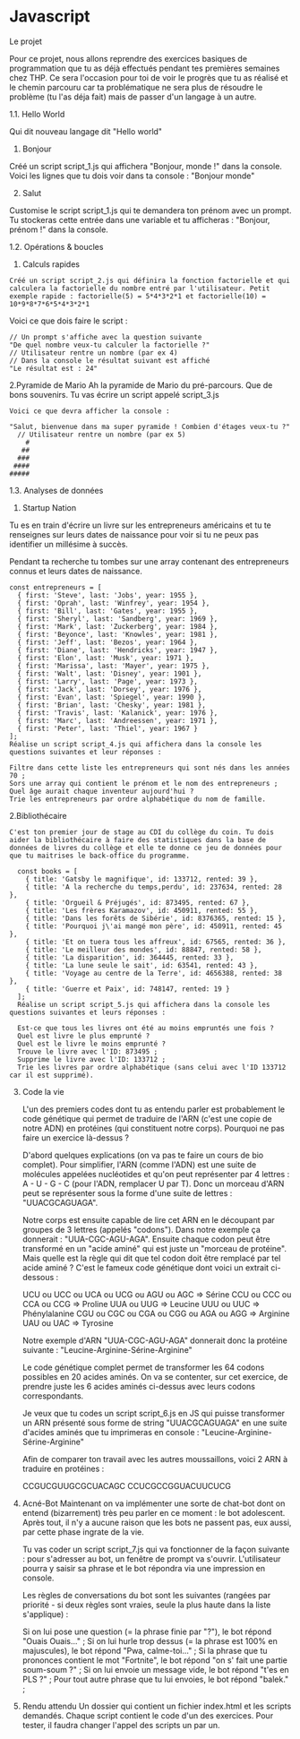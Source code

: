 # Javascript

Le projet

Pour ce projet, nous allons reprendre des exercices basiques de programmation que tu as déjà effectués pendant tes premières semaines chez THP. Ce sera l'occasion pour toi de voir le progrès que tu as réalisé et le chemin parcouru car ta problématique ne sera plus de résoudre le problème (tu l'as déja fait) mais de passer d'un langage à un autre.

1.1. Hello World

  Qui dit nouveau langage dit "Hello world"

1. Bonjour

  Créé un script script_1.js qui affichera "Bonjour, monde !" dans la console. Voici les lignes que tu dois voir dans ta console :
  "Bonjour monde"

2. Salut

  Customise le script script_1.js qui te demandera ton prénom avec un prompt. Tu stockeras cette entrée dans une variable et tu afficheras : "Bonjour, prénom !" dans la console.

1.2. Opérations & boucles
  1. Calculs rapides
  
    Créé un script script_2.js qui définira la fonction factorielle et qui calculera la factorielle du nombre entré par l'utilisateur. Petit exemple rapide : factorielle(5) = 5*4*3*2*1 et factorielle(10) = 10*9*8*7*6*5*4*3*2*1

   Voici ce que dois faire le script :

    // Un prompt s'affiche avec la question suivante
    "De quel nombre veux-tu calculer la factorielle ?"
    // Utilisateur rentre un nombre (par ex 4)
    // Dans la console le résultat suivant est affiché
    "Le résultat est : 24"
  
  2.Pyramide de Mario
    Ah la pyramide de Mario du pré-parcours. Que de bons souvenirs. Tu vas écrire un script appelé script_3.js

    Voici ce que devra afficher la console :

    "Salut, bienvenue dans ma super pyramide ! Combien d'étages veux-tu ?"
      // Utilisateur rentre un nombre (par ex 5)
        #
       ##
      ###
     ####
    #####

1.3. Analyses de données

  1. Startup Nation

  Tu es en train d'écrire un livre sur les entrepreneurs américains et tu te renseignes sur leurs dates de naissance pour voir si tu ne peux pas identifier un millésime à succès.

  Pendant ta recherche tu tombes sur une array contenant des entrepreneurs connus et leurs dates de naissance.

    const entrepreneurs = [
      { first: 'Steve', last: 'Jobs', year: 1955 },
      { first: 'Oprah', last: 'Winfrey', year: 1954 },
      { first: 'Bill', last: 'Gates', year: 1955 },
      { first: 'Sheryl', last: 'Sandberg', year: 1969 },
      { first: 'Mark', last: 'Zuckerberg', year: 1984 },
      { first: 'Beyonce', last: 'Knowles', year: 1981 },
      { first: 'Jeff', last: 'Bezos', year: 1964 },
      { first: 'Diane', last: 'Hendricks', year: 1947 },
      { first: 'Elon', last: 'Musk', year: 1971 },
      { first: 'Marissa', last: 'Mayer', year: 1975 },
      { first: 'Walt', last: 'Disney', year: 1901 },
      { first: 'Larry', last: 'Page', year: 1973 },
      { first: 'Jack', last: 'Dorsey', year: 1976 },
      { first: 'Evan', last: 'Spiegel', year: 1990 },
      { first: 'Brian', last: 'Chesky', year: 1981 },
      { first: 'Travis', last: 'Kalanick', year: 1976 },
      { first: 'Marc', last: 'Andreessen', year: 1971 },
      { first: 'Peter', last: 'Thiel', year: 1967 }
    ];
    Réalise un script script_4.js qui affichera dans la console les questions suivantes et leur réponses :

    Filtre dans cette liste les entrepreneurs qui sont nés dans les années 70 ;
    Sors une array qui contient le prénom et le nom des entrepreneurs ;
    Quel âge aurait chaque inventeur aujourd'hui ?
    Trie les entrepreneurs par ordre alphabétique du nom de famille.
    
  2.Bibliothécaire
  
    C'est ton premier jour de stage au CDI du collège du coin. Tu dois aider la bibliothécaire à faire des statistiques dans la base de données de livres du collège et elle te donne ce jeu de données pour que tu maitrises le back-office du programme.

      const books = [
        { title: 'Gatsby le magnifique', id: 133712, rented: 39 },
        { title: 'A la recherche du temps,perdu', id: 237634, rented: 28 },
        { title: 'Orgueil & Préjugés', id: 873495, rented: 67 },
        { title: 'Les frères Karamazov', id: 450911, rented: 55 },
        { title: 'Dans les forêts de Sibérie', id: 8376365, rented: 15 },
        { title: 'Pourquoi j\'ai mangé mon père', id: 450911, rented: 45 },
        { title: 'Et on tuera tous les affreux', id: 67565, rented: 36 },
        { title: 'Le meilleur des mondes', id: 88847, rented: 58 },
        { title: 'La disparition', id: 364445, rented: 33 },
        { title: 'La lune seule le sait', id: 63541, rented: 43 },
        { title: 'Voyage au centre de la Terre', id: 4656388, rented: 38 },
        { title: 'Guerre et Paix', id: 748147, rented: 19 }
      ];
      Réalise un script script_5.js qui affichera dans la console les questions suivantes et leurs réponses :

      Est-ce que tous les livres ont été au moins empruntés une fois ?
      Quel est livre le plus emprunté ?
      Quel est le livre le moins emprunté ?
      Trouve le livre avec l'ID: 873495 ;
      Supprime le livre avec l'ID: 133712 ;
      Trie les livres par ordre alphabétique (sans celui avec l'ID 133712 car il est supprimé).
      

3. Code la vie

   L'un des premiers codes dont tu as entendu parler est probablement le code génétique qui permet de traduire de l'ARN (c'est une copie de notre ADN) en protéines (qui constituent notre corps). Pourquoi ne pas faire un exercice là-dessus ?

   D'abord quelques explications (on va pas te faire un cours de bio complet). Pour simplifier, l'ARN (comme l'ADN) est une suite de molécules appelées nucléotides et qu'on peut représenter par 4 lettres : A - U - G - C (pour l'ADN, remplacer U par T). Donc un morceau d'ARN peut se représenter sous la forme d'une suite de lettres : "UUACGCAGUAGA".

   Notre corps est ensuite capable de lire cet ARN en le découpant par groupes de 3 lettres (appelés "codons"). Dans notre exemple ça donnerait : "UUA-CGC-AGU-AGA". Ensuite chaque codon peut être transformé en un "acide aminé" qui est juste un "morceau de protéine". Mais quelle est la règle qui dit que tel codon doit être remplacé par tel acide aminé ? C'est le fameux code génétique dont voici un extrait ci-dessous :

   UCU ou UCC ou UCA ou UCG ou AGU ou AGC => Sérine 
   CCU ou CCC ou CCA ou CCG => Proline 
   UUA ou UUG => Leucine 
   UUU ou UUC => Phénylalanine 
   CGU ou CGC ou CGA ou CGG ou AGA ou AGG => Arginine 
   UAU ou UAC => Tyrosine

   Notre exemple d'ARN "UUA-CGC-AGU-AGA" donnerait donc la protéine suivante : "Leucine-Arginine-Sérine-Arginine"

   Le code génétique complet permet de transformer les 64 codons possibles en 20 acides aminés. On va se contenter, sur cet exercice, de prendre juste les 6 acides aminés ci-dessus avec leurs codons correspondants.

   Je veux que tu codes un script script_6.js en JS qui puisse transformer un ARN présenté sous forme de string "UUACGCAGUAGA" en une suite d'acides aminés que tu imprimeras en console : "Leucine-Arginine-Sérine-Arginine"

   Afin de comparer ton travail avec les autres moussaillons, voici 2 ARN à traduire en protéines :

    CCGUCGUUGCGCUACAGC
    CCUCGCCGGUACUUCUCG

4. Acné-Bot
   Maintenant on va implémenter une sorte de chat-bot dont on entend (bizarrement) très peu parler en ce moment : le bot adolescent. Après tout, il n'y a aucune raison que les bots ne passent pas, eux aussi, par cette phase ingrate de la vie.

   Tu vas coder un script script_7.js qui va fonctionner de la façon suivante : pour s'adresser au bot, un fenêtre de prompt va s'ouvrir. L'utilisateur pourra y saisir sa phrase et le bot répondra via une impression en console.

   Les règles de conversations du bot sont les suivantes (rangées par priorité - si deux règles sont vraies, seule la plus haute dans la liste s'applique) :

   Si on lui pose une question (= la phrase finie par "?"), le bot répond "Ouais Ouais..." ;
   Si on lui hurle trop dessus (= la phrase est 100% en majuscules), le bot répond "Pwa, calme-toi..." ;
   Si la phrase que tu prononces contient le mot "Fortnite", le bot répond "on s' fait une partie soum-soum ?" ;
   Si on lui envoie un message vide, le bot répond "t'es en PLS ?" ;
   Pour tout autre phrase que tu lui envoies, le bot répond "balek." ;
      
5. Rendu attendu
   Un dossier qui contient un fichier index.html et les scripts demandés. Chaque script contient le code d'un des exercices. Pour tester, il faudra changer l'appel des scripts un par un.
